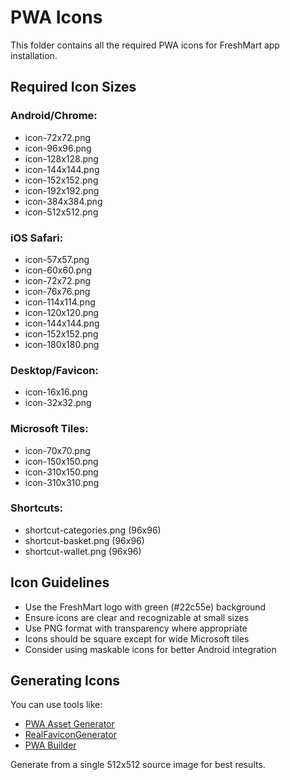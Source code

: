 # PWA Icons

This folder contains all the required PWA icons for FreshMart app installation.

## Required Icon Sizes

### Android/Chrome:

- icon-72x72.png
- icon-96x96.png
- icon-128x128.png
- icon-144x144.png
- icon-152x152.png
- icon-192x192.png
- icon-384x384.png
- icon-512x512.png

### iOS Safari:

- icon-57x57.png
- icon-60x60.png
- icon-72x72.png
- icon-76x76.png
- icon-114x114.png
- icon-120x120.png
- icon-144x144.png
- icon-152x152.png
- icon-180x180.png

### Desktop/Favicon:

- icon-16x16.png
- icon-32x32.png

### Microsoft Tiles:

- icon-70x70.png
- icon-150x150.png
- icon-310x150.png
- icon-310x310.png

### Shortcuts:

- shortcut-categories.png (96x96)
- shortcut-basket.png (96x96)
- shortcut-wallet.png (96x96)

## Icon Guidelines

- Use the FreshMart logo with green (#22c55e) background
- Ensure icons are clear and recognizable at small sizes
- Use PNG format with transparency where appropriate
- Icons should be square except for wide Microsoft tiles
- Consider using maskable icons for better Android integration

## Generating Icons

You can use tools like:

- [PWA Asset Generator](https://github.com/onderceylan/pwa-asset-generator)
- [RealFaviconGenerator](https://realfavicongenerator.net/)
- [PWA Builder](https://www.pwabuilder.com/)

Generate from a single 512x512 source image for best results.
